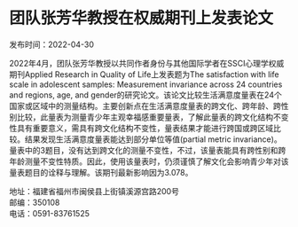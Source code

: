 # 团队张芳华教授在权威期刊上发表论文

发布时间：2022-04-30

2022年4月，团队张芳华教授以共同作者身份与其他国际学者在SSCI心理学权威期刊Applied Research in Quality of Life上发表题为The satisfaction with life scale in adolescent samples: Measurement invariance across 24 countries and regions, age, and gender的研究论文。该论文比较生活满意度量表在24个国家或区域中的测量结构。主要创新点在生活满意度量表的跨文化、跨年龄、跨性别比较，此量表为测量青少年主观幸福感重要量表，了解此量表的跨文化结构不变性具有重要意义，需具有跨文化结构不变性，量表结果才能进行跨国或跨区域比较。结果发现生活满意度量表能达到部分单位等值(partial metric invariance)。量表中的3题目，没有达到跨文化的测量不变性，不过，该量表能具有跨性别和跨年龄测量不变性特质。因此，使用该量表时，仍须谨慎了解文化会影响青少年对该量表题目的诠释与理解。该期刊最新影响因为3.078。

地址：福建省福州市闽侯县上街镇溪源宫路200号  
邮编：350108  
电话：0591-83761525